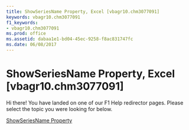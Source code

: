 ```yaml
---
title: ShowSeriesName Property, Excel [vbagr10.chm3077091]
keywords: vbagr10.chm3077091
f1_keywords:
- vbagr10.chm3077091
ms.prod: office
ms.assetid: dabaa1e1-bd04-45ec-9258-f8ac831747fc
ms.date: 06/08/2017
---
```



# ShowSeriesName Property, Excel [vbagr10.chm3077091]

Hi there! You have landed on one of our F1 Help redirector pages. Please select the topic you were looking for below.

[ShowSeriesName Property](http://msdn.microsoft.com/library/73374913-f0b9-501c-7516-4497d6b85977%28Office.15%29.aspx)

